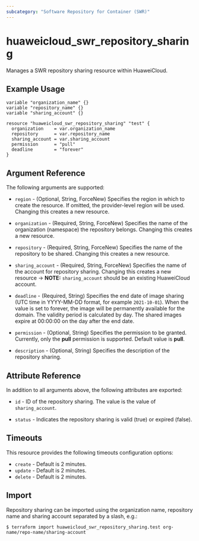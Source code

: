 ```yaml
---
subcategory: "Software Repository for Container (SWR)"
---
```


# huaweicloud_swr_repository_sharing

Manages a SWR repository sharing resource within HuaweiCloud.

## Example Usage

```hcl
variable "organization_name" {} 
variable "repository_name" {}
variable "sharing_account" {}

resource "huaweicloud_swr_repository_sharing" "test" {
  organization    = var.organization_name
  repository      = var.repository_name
  sharing_account = var.sharing_account
  permission      = "pull"
  deadline        = "forever"
}
```

## Argument Reference

The following arguments are supported:

* `region` - (Optional, String, ForceNew) Specifies the region in which to create the resource. If omitted, the
  provider-level region will be used. Changing this creates a new resource.

* `organization` - (Required, String, ForceNew) Specifies the name of the organization (namespace) the repository belongs.
  Changing this creates a new resource.

* `repository` - (Required, String, ForceNew) Specifies the name of the repository to be shared.
  Changing this creates a new resource.

* `sharing_account` - (Required, String, ForceNew) Specifies the name of the account for repository sharing.
  Changing this creates a new resource
  -> **NOTE:** `sharing_account` should be an existing HuaweiCloud account.

* `deadline` - (Required, String) Specifies the end date of image sharing (UTC time in YYYY-MM-DD format,
  for example `2021-10-01`). When the value is set to forever, the image will be permanently available for the domain.
  The validity period is calculated by day. The shared images expire at 00:00:00 on the day after the end date.

* `permission` - (Optional, String) Specifies the permission to be granted. Currently, only the **pull** permission is supported.
  Default value is **pull**.

* `description` - (Optional, String) Specifies the description of the repository sharing.

## Attribute Reference

In addition to all arguments above, the following attributes are exported:

* `id` - ID of the repository sharing. The value is the value of `sharing_account`.

* `status` - Indicates the repository sharing is valid (true) or expired (false).

## Timeouts

This resource provides the following timeouts configuration options:

* `create` - Default is 2 minutes.
* `update` - Default is 2 minutes.
* `delete` - Default is 2 minutes.

## Import

Repository sharing can be imported using the organization name, repository name and sharing account
separated by a slash, e.g.:

```
$ terraform import huaweicloud_swr_repository_sharing.test org-name/repo-name/sharing-account
```
